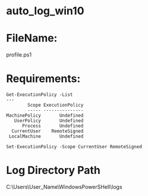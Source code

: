 # auto_log_win10
# FileName:
profile.ps1

# Requirements:
```
Get-ExecutionPolicy -List
---
        Scope ExecutionPolicy
        ----- ---------------
MachinePolicy       Undefined
   UserPolicy       Undefined
      Process       Undefined
  CurrentUser    RemoteSigned
 LocalMachine       Undefined
```

```
Set-ExecutionPolicy -Scope CurrentUser RemoteSigned
```

# Log Directory Path 
C:\Users\User_Name\WindowsPowerSHell\logs

